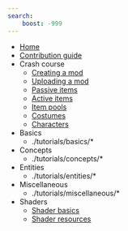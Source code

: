```yaml
---
search:
    boost: -999
---
```

- [Home](index.md)
- [Contribution guide](contribution_guide.md)
- Crash course
    - [Creating a mod](./tutorials/crash_course/creating_a_mod.md)
    - [Uploading a mod](./tutorials/crash_course/uploading_a_mod.md)
    - [Passive items](./tutorials/crash_course/passive_item.md)
    - [Active items](./tutorials/crash_course/active_item.md)
    - [Item pools](./tutorials/crash_course/item_pools.md)
    - [Costumes](./tutorials/crash_course/costumes.md)
	- [Characters](./tutorials/crash_course/character.md)
- Basics
    - ./tutorials/basics/*
- Concepts
    - ./tutorials/concepts/*
- Entities
    - ./tutorials/entities/*
- Miscellaneous
    - ./tutorials/miscellaneous/*
- Shaders
    - [Shader basics](./tutorials/shaders/shader_basics.md)
    - [Shader resources](./tutorials/shaders/shader_resources.md)